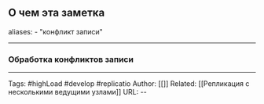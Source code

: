 ## О чем эта заметка
aliases: 
	- "конфликт записи"

---

### Обработка конфликтов записи 

---
Tags: #highLoad #develop #replicatio
Author: [[]]
Related: [[Репликация с несколькими ведущими узлами]]
URL: -- 